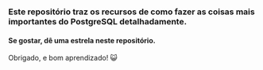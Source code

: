 ### Este repositório traz os recursos de como fazer as coisas mais importantes do PostgreSQL detalhadamente. 
#### Se gostar, dê uma estrela neste repositório.
Obrigado, e bom aprendizado! 😺